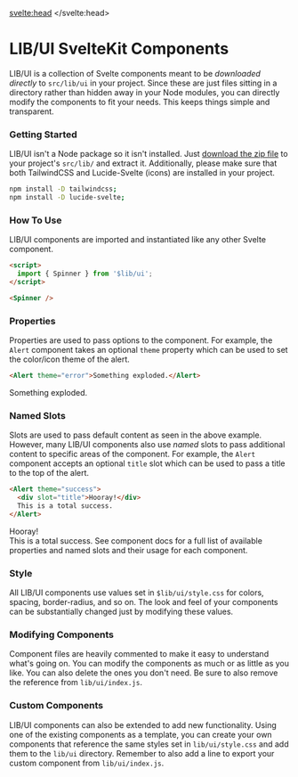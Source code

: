 <script>
  import HeadsUp from '$lib/components/HeadsUp.svelte';
  import Footer from './Footer.svelte';
  import { Alert, Avatar, Spinner } from '$lib/ui';
</script>

<svelte:head>
	<title>LIB/UI SvelteKit Components</title>
</svelte:head>

# LIB/UI SvelteKit Components
LIB/UI is a collection of Svelte components meant to be <em>downloaded directly</em> to `src/lib/ui` in your project.
Since these are just files sitting in a directory rather than hidden away in your Node modules, you can directly modify
the components to fit your needs. This keeps things simple and transparent.

### Getting Started
LIB/UI isn't a Node package so it isn't installed. Just
[download the zip file](https://libui.codepilot.com/latest.zip) to your project's `src/lib/` and extract it. Additionally,
please make sure that both TailwindCSS and Lucide-Svelte (icons) are installed in your project.

```bash
npm install -D tailwindcss;
npm install -D lucide-svelte;
```

### How To Use
LIB/UI components are imported and instantiated like any other Svelte component.

```html
<script>
  import { Spinner } from '$lib/ui';
</script>

<Spinner />
```
<Spinner />

### Properties
Properties are used to pass options to the component. For example, the `Alert` component takes an optional `theme`
property which can be used to set the color/icon theme of the alert.

```html
<Alert theme="error">Something exploded.</Alert>
```
<Alert theme="error">Something exploded.</Alert>

### Named Slots
Slots are used to pass default content as seen in the above example. However, many LIB/UI components also use <em>named</em> 
slots to pass additional content to specific areas of the component. For example, the `Alert` component accepts an optional `title` slot which can be used to pass a title to the top of the alert.

```html
<Alert theme="success">
  <div slot="title">Hooray!</div>
  This is a total success.
</Alert>
```
<Alert theme="success">
  <div slot="title">Hooray!</div>
  This is a total success.
</Alert>

<HeadsUp>
  See component docs for a full list of available properties and named slots and their usage for each component.
</HeadsUp>

### Style
All LIB/UI components use values set in `$lib/ui/style.css` for colors, spacing, border-radius, and so on. The look and
feel of your components can be substantially changed just by modifying these values.

<!-- ### Class
You can also pass a `class` property to any LIB/UI component to add additional classes to the component's outermost
element. This can be especially effective when used with Tailwind classes – and of course classes can also be used
directly on named slots as usual. So for an Alert which has a fixed width and a title that's underlined,
you could do something like this:

```html
<Alert theme="success" class="w-96">
  <div slot="title" class="underline">Hooray!</div>
  Item added to cart.
</Alert>
```
<Alert theme="success" class="w-96">
  <div slot="title" class="!text-3xl">Hooray!</div>
  Item added to cart.
</Alert> -->

### Modifying Components
Component files are heavily commented to make it easy to understand what's going on. You can modify the components as
much or as little as you like. You can also delete the ones you don't need. Be sure to also remove the reference from
`lib/ui/index.js`.

### Custom Components
LIB/UI components can also be extended to add new functionality. Using one of the existing components as a
template, you can create your own components that reference the same styles set in `lib/ui/style.css` and add them to 
the `lib/ui` directory. Remember to also add a line to export your custom component from `lib/ui/index.js`. 

<Footer />
